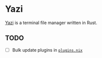 # Yazi

[Yazi](https://github.com/sxyazi/yazi) is a terminal file manager written in Rust.

## TODO

- [ ] Bulk update plugins in [`plugins.nix`](./plugins.nix)
